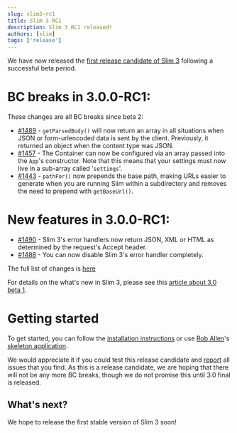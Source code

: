 ```yaml
---
slug: slim3-rc1
title: Slim 3 RC1
description: Slim 3 RC1 released!
authors: [slim]
tags: ['release']
---
```


We have now released the [first release candidate of Slim 3](https://github.com/slimphp/Slim/tree/3.0.0-RC1) following a successful beta period.


<!-- truncate -->


# BC breaks in 3.0.0-RC1:

These changes are all BC breaks since beta 2:

* [#1489](https://github.com/slimphp/Slim/pull/1489) - `getParsedBody()` will now return an array in all situations when JSON or form-urlencoded data is sent by the client. Previously, it returned an object when the content type was JSON.
* [#1457](https://github.com/slimphp/Slim/pull/1457) - The Container can now be configured via an array passed into the `App`'s constructor. Note that this means that your settings must now live in a sub-array called '`settings`'.
* [#1443](https://github.com/slimphp/Slim/pull/1443) - `pathFor()` now prepends the base path, making URLs easier to generate when you are running Slim within a subdirectory and removes the need to prepend with `getBaseUrl()`.

# New features in 3.0.0-RC1:

* [#1490](https://github.com/slimphp/Slim/pull/1490) - Slim 3's error handlers now return JSON, XML or HTML as determined by the request's Accept header.
* [#1488](https://github.com/slimphp/Slim/pull/1488) - You can now disable Slim 3's error handler completely.

The full list of changes is [here](https://github.com/slimphp/Slim/issues?q=milestone%3A%223.0.0+RC1%22+is%3Aclosed)

For details on the what's new in Slim 3, please see this [article about 3.0 beta 1](http://www.slimframework.com/2015/07/03/slim3-beta1.html).

# Getting started

To get started, you can follow the [installation instructions](http://www.slimframework.com/docs/start/installation.html) or use [Rob Allen](https://twitter.com/akrabat)'s [skeleton application](http://akrabat.com/a-slim3-skeleton/).

We would appreciate it if you could test this release candidate and [report](https://github.com/slimphp/Slim/issues) all issues that you find. As this is a release candidate, we are hoping that there will not be any more BC breaks, though we do not promise this until 3.0 final is released.

## What's next?

We hope to release the first stable version of Slim 3 soon!